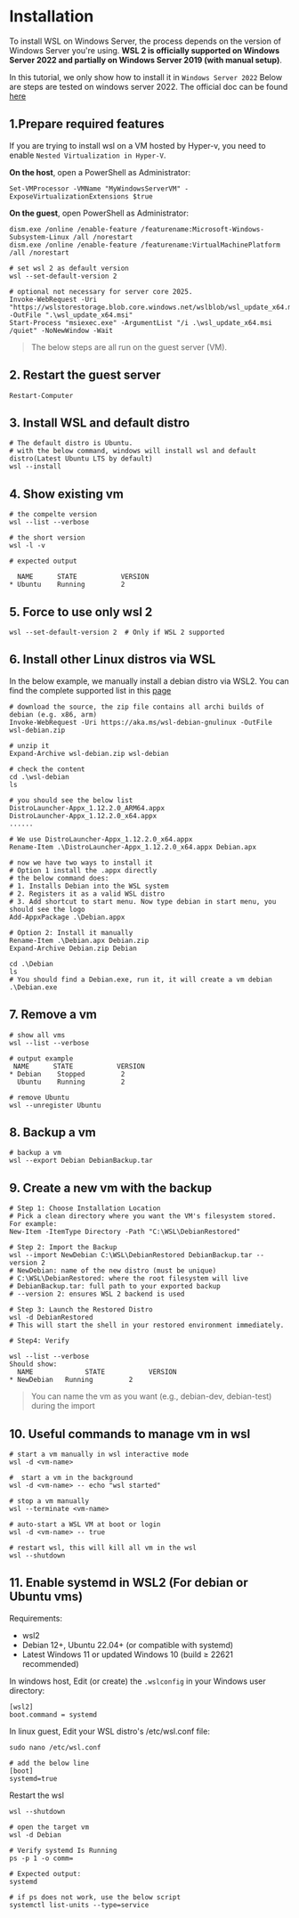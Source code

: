 # Installation

To install WSL on Windows Server, the process depends on the version of Windows Server you're using. 
**WSL 2 is officially supported on Windows Server 2022 and partially on Windows Server 2019 (with manual setup)**. 

In this tutorial, we only show how to install it in `Windows Server 2022`
Below are steps are tested on windows server 2022. The official doc can be found [here](https://learn.microsoft.com/en-us/windows/wsl/install-on-server)


## 1.Prepare required features

If you are trying to install wsl on a VM hosted by Hyper-v, you need to enable `Nested Virtualization in Hyper-V`.

**On the host**, open a PowerShell as Administrator:

```shell
Set-VMProcessor -VMName "MyWindowsServerVM" -ExposeVirtualizationExtensions $true
```


**On the guest**, open PowerShell as Administrator:

```shell
dism.exe /online /enable-feature /featurename:Microsoft-Windows-Subsystem-Linux /all /norestart
dism.exe /online /enable-feature /featurename:VirtualMachinePlatform /all /norestart

# set wsl 2 as default version
wsl --set-default-version 2

# optional not necessary for server core 2025.
Invoke-WebRequest -Uri "https://wslstorestorage.blob.core.windows.net/wslblob/wsl_update_x64.msi" -OutFile ".\wsl_update_x64.msi"
Start-Process "msiexec.exe" -ArgumentList "/i .\wsl_update_x64.msi /quiet" -NoNewWindow -Wait
```

> The below steps are all run on the guest server (VM).

## 2. Restart the guest server

```shell
Restart-Computer
```

## 3. Install WSL and default distro


```shell
# The default distro is Ubuntu.
# with the below command, windows will install wsl and default distro(Latest Ubuntu LTS by default)
wsl --install
```

## 4. Show existing vm

```shell
# the compelte version
wsl --list --verbose

# the short version
wsl -l -v

# expected output

  NAME      STATE           VERSION
* Ubuntu    Running         2
```

## 5. Force to use only wsl 2

```shell
wsl --set-default-version 2  # Only if WSL 2 supported
```

## 6. Install other Linux distros via WSL

In the below example, we manually install a debian distro via WSL2. You can find the complete supported list in this
[page](https://learn.microsoft.com/en-us/windows/wsl/install-manual#downloading-distributions)

```shell
# download the source, the zip file contains all archi builds of debian (e.g. x86, arm)
Invoke-WebRequest -Uri https://aka.ms/wsl-debian-gnulinux -OutFile wsl-debian.zip

# unzip it
Expand-Archive wsl-debian.zip wsl-debian

# check the content
cd .\wsl-debian
ls 

# you should see the below list 
DistroLauncher-Appx_1.12.2.0_ARM64.appx
DistroLauncher-Appx_1.12.2.0_x64.appx
......

# We use DistroLauncher-Appx_1.12.2.0_x64.appx
Rename-Item .\DistroLauncher-Appx_1.12.2.0_x64.appx Debian.apx

# now we have two ways to install it
# Option 1 install the .appx directly
# the below command does:
# 1. Installs Debian into the WSL system
# 2. Registers it as a valid WSL distro
# 3. Add shortcut to start menu. Now type debian in start menu, you should see the logo
Add-AppxPackage .\Debian.appx

# Option 2: Install it manually
Rename-Item .\Debian.apx Debian.zip
Expand-Archive Debian.zip Debian

cd .\Debian
ls 
# You should find a Debian.exe, run it, it will create a vm debian
.\Debian.exe 
```

## 7. Remove a vm

```shell
# show all vms
wsl --list --verbose

# output example
 NAME      STATE           VERSION
* Debian    Stopped         2
  Ubuntu    Running         2
  
# remove Ubuntu
wsl --unregister Ubuntu
```

## 8. Backup a vm

```shell
# backup a vm
wsl --export Debian DebianBackup.tar
```

## 9. Create a new vm with the backup

```shell
# Step 1: Choose Installation Location
# Pick a clean directory where you want the VM's filesystem stored. For example:
New-Item -ItemType Directory -Path "C:\WSL\DebianRestored"

# Step 2: Import the Backup
wsl --import NewDebian C:\WSL\DebianRestored DebianBackup.tar --version 2
# NewDebian: name of the new distro (must be unique)
# C:\WSL\DebianRestored: where the root filesystem will live
# DebianBackup.tar: full path to your exported backup
# --version 2: ensures WSL 2 backend is used

# Step 3: Launch the Restored Distro
wsl -d DebianRestored
# This will start the shell in your restored environment immediately.

# Step4: Verify

wsl --list --verbose
Should show:
  NAME             STATE           VERSION
* NewDebian   Running         2
```

> You can name the vm as you want (e.g., debian-dev, debian-test) during the import
> 
> 
## 10. Useful commands to manage vm in wsl

```shell
# start a vm manually in wsl interactive mode
wsl -d <vm-name>

#  start a vm in the background
wsl -d <vm-name> -- echo "wsl started"

# stop a vm manually
wsl --terminate <vm-name>

# auto-start a WSL VM at boot or login
wsl -d <vm-name> -- true 

# restart wsl, this will kill all vm in the wsl
wsl --shutdown
```

## 11. Enable systemd in WSL2 (For debian or Ubuntu vms)

Requirements:
- wsl2
- Debian 12+, Ubuntu 22.04+ (or compatible with systemd)
- Latest Windows 11 or updated Windows 10 (build ≥ 22621 recommended)

In windows host, Edit (or create) the `.wslconfig` in your Windows user directory:
```shell
[wsl2]
boot.command = systemd
```

In linux guest, Edit your WSL distro's /etc/wsl.conf file:

```shell
sudo nano /etc/wsl.conf

# add the below line
[boot]
systemd=true

```

Restart the wsl 

```shell
wsl --shutdown

# open the target vm
wsl -d Debian

# Verify systemd Is Running
ps -p 1 -o comm=

# Expected output:
systemd

# if ps does not work, use the below script
systemctl list-units --type=service
```


